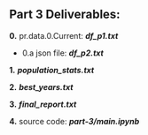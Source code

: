 ## Part 3 Deliverables:

**0.** pr.data.0.Current: **_df_p1.txt_**
- 0.a json file: **_df_p2.txt_**

**1.** **_population_stats.txt_**

**2.** **_best_years.txt_**

**3.** **_final_report.txt_**

**4.** source code: **_part-3/main.ipynb_**